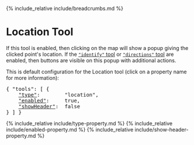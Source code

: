 {% include_relative include/breadcrumbs.md %}

# Location Tool

If this tool is enabled, then clicking on the map will show a popup giving the clicked point's location.
If the [`"identify"` tool](identify) or [`"directions"` tool](directions) are enabled, then buttons are visible on this popup with additional actions.

This is default configuration for the Location tool (click on a property name for more information):
<pre>
{ "tools": [ {
    <a href="#type-property"        >"type"</a>:        "location",
    <a href="#enabled-property"     >"enabled"</a>:     true,
    <a href="#showheader-property"  >"showHeader"</a>:  false
} ] }
</pre>

{% include_relative include/type-property.md %}
{% include_relative include/enabled-property.md %}
{% include_relative include/show-header-property.md %}
